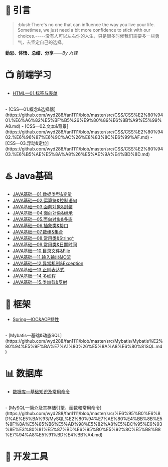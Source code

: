 # :star2: 引言
> <p>:blush:There's no one that can influence the way you live your life. Sometimes, we just need a bit more confidence to stick with our choices.-----没有人可以左右你的人生，只是很多时候我们需要多一些勇气，去坚定自己的选择。 </p>
<p><strong>勤思、体悟、总结、分享</strong>——<i>By 九锋</i></p> 


# :tv: 前端学习

- [HTML—01.标签与表单](https://github.com/wyd288/fan1111/blob/master/src/HTML/HTML%E2%80%9401.%E6%A0%87%E7%AD%BE%E4%B8%8E%E8%A1%A8%E5%8D%95.md)
<br>
- [CSS—01.概念&选择器](https://github.com/wyd288/fan1111/blob/master/src/CSS/CSS%E2%80%9401.%E6%A6%82%E5%BF%B5%26%E9%80%89%E6%8B%A9%E5%99%A8.md)
- [CSS—02.文本&背景](https://github.com/wyd288/fan1111/blob/master/src/CSS/CSS%E2%80%9402.%E6%96%87%E6%9C%AC%26%E8%83%8C%E6%99%AF.md)
- [CSS—03.浮动&定位](https://github.com/wyd288/fan1111/blob/master/src/CSS/CSS%E2%80%9403.%E6%B5%AE%E5%8A%A8%26%E5%AE%9A%E4%BD%8D.md)


# :hotsprings: Java基础
- [JAVA基础—01.数据类型&变量](https://github.com/wyd288/fan1111/blob/master/src/JAVA%E5%9F%BA%E7%A1%80/JAVA%E5%9F%BA%E7%A1%80%E2%80%9401.%E6%95%B0%E6%8D%AE%E7%B1%BB%E5%9E%8B%26%E5%8F%98%E9%87%8F.md)
- [JAVA基础—02.运算符&控制语句](https://github.com/wyd288/fan1111/blob/master/src/JAVA%E5%9F%BA%E7%A1%80/JAVA%E5%9F%BA%E7%A1%80%E2%80%9402.%E8%BF%90%E7%AE%97%E7%AC%A6%26%E6%8E%A7%E5%88%B6%E8%AF%AD%E5%8F%A5.md)
- [JAVA基础—03.面向对象&封装](https://github.com/wyd288/fan1111/blob/master/src/JAVA%E5%9F%BA%E7%A1%80/JAVA%E5%9F%BA%E7%A1%80%E2%80%9403.%E9%9D%A2%E5%90%91%E5%AF%B9%E8%B1%A1%26%E5%B0%81%E8%A3%85.md)
- [JAVA基础—04.面向对象&继承](https://github.com/wyd288/fan1111/blob/master/src/JAVA%E5%9F%BA%E7%A1%80/JAVA%E5%9F%BA%E7%A1%80%E2%80%9404.%E9%9D%A2%E5%90%91%E5%AF%B9%E8%B1%A1%26%E7%BB%A7%E6%89%BF.md)
- [JAVA基础—05.面向对象&多态](https://github.com/wyd288/fan1111/blob/master/src/JAVA%E5%9F%BA%E7%A1%80/JAVA%E5%9F%BA%E7%A1%80%E2%80%9405.%E9%9D%A2%E5%90%91%E5%AF%B9%E8%B1%A1%26%E5%A4%9A%E6%80%81.md)
- [JAVA基础—06.抽象类&接口](https://github.com/wyd288/fan1111/blob/master/src/JAVA%E5%9F%BA%E7%A1%80/JAVA%E5%9F%BA%E7%A1%80%E2%80%9406.%E6%8A%BD%E8%B1%A1%E7%B1%BB%26%E6%8E%A5%E5%8F%A3.md)
- [JAVA基础—07.数组&集合](https://github.com/wyd288/fan1111/blob/master/src/JAVA%E5%9F%BA%E7%A1%80/JAVA%E5%9F%BA%E7%A1%80%E2%80%9407.%E6%95%B0%E7%BB%84%26%E9%9B%86%E5%90%88.md)
- [JAVA基础—08.常用类&String^](https://github.com/wyd288/fan1111/blob/master/src/JAVA%E5%9F%BA%E7%A1%80/JAVA%E5%9F%BA%E7%A1%80%E2%80%9408.%E5%B8%B8%E7%94%A8%E7%B1%BB%26String%5E.md)
- [JAVA基础—09.常用类&日期时间](https://github.com/wyd288/fan1111/blob/master/src/JAVA%E5%9F%BA%E7%A1%80/JAVA%E5%9F%BA%E7%A1%80%E2%80%9409.%E5%B8%B8%E7%94%A8%E7%B1%BB%26%E6%97%A5%E6%9C%9F%E6%97%B6%E9%97%B4.md)
- [JAVA基础—10.目录文件&File](https://github.com/wyd288/fan1111/blob/master/src/JAVA%E5%9F%BA%E7%A1%80/JAVA%E5%9F%BA%E7%A1%80%E2%80%9410.%E7%9B%AE%E5%BD%95%E6%96%87%E4%BB%B6%26File.md)
- [JAVA基础—11.输入输出&IO流](https://github.com/wyd288/fan1111/blob/master/src/JAVA%E5%9F%BA%E7%A1%80/JAVA%E5%9F%BA%E7%A1%80%E2%80%9411.%E8%BE%93%E5%85%A5%E8%BE%93%E5%87%BA%26IO%E6%B5%81.md)
- [JAVA基础—12.异常机制&Exception](https://github.com/wyd288/fan1111/blob/master/src/JAVA%E5%9F%BA%E7%A1%80/JAVA%E5%9F%BA%E7%A1%80%E2%80%9412.%E5%BC%82%E5%B8%B8%E6%9C%BA%E5%88%B6%26Exception.md)
- [JAVA基础—13.正则表达式](https://github.com/wyd288/fan1111/blob/master/src/JAVA%E5%9F%BA%E7%A1%80/JAVA%E5%9F%BA%E7%A1%80%E2%80%9413.%E6%AD%A3%E5%88%99%E8%A1%A8%E8%BE%BE%E5%BC%8F.md)
- [JAVA基础—14.多线程](https://github.com/wyd288/fan1111/blob/master/src/JAVA%E5%9F%BA%E7%A1%80/JAVA%E5%9F%BA%E7%A1%80%E2%80%9414.%E5%A4%9A%E7%BA%BF%E7%A8%8B.md)
- [JAVA基础—15.类加载&反射](https://github.com/wyd288/fan1111/blob/master/src/JAVA%E5%9F%BA%E7%A1%80/JAVA%E5%9F%BA%E7%A1%80%E2%80%9415.%E7%B1%BB%E5%8A%A0%E8%BD%BD%26%E5%8F%8D%E5%B0%84.md)


# :briefcase: 框架
- [Spring—IOC&AOP特性](https://github.com/wyd288/fan1111/blob/master/src/Spring/Spring%E2%80%94IOC%26AOP%E7%89%B9%E6%80%A7.md)
<br>
- [Mybatis—基础&动态SQL](https://github.com/wyd288/fan1111/blob/master/src/Mybatis/Mybatis%E2%80%94%E5%9F%BA%E7%A1%80%26%E5%8A%A8%E6%80%81SQL.md)


# :bar_chart: 数据库
- [数据库—基础知识及常用命令](https://github.com/wyd288/fan1111/blob/master/src/%E6%95%B0%E6%8D%AE%E5%BA%93/%E6%95%B0%E6%8D%AE%E5%BA%93%E2%80%94%E5%9F%BA%E7%A1%80%E7%9F%A5%E8%AF%86%E5%8F%8A%E5%B8%B8%E7%94%A8%E5%91%BD%E4%BB%A4.md)
<br>
- [MySQL—简介及其存储引擎、函数和常用命令](https://github.com/wyd288/fan1111/blob/master/src/%E6%95%B0%E6%8D%AE%E5%BA%93/MySQL%E2%80%94%E7%AE%80%E4%BB%8B%E5%8F%8A%E5%85%B6%E5%AD%98%E5%82%A8%E5%BC%95%E6%93%8E%E3%80%81%E5%87%BD%E6%95%B0%E5%92%8C%E5%B8%B8%E7%94%A8%E5%91%BD%E4%BB%A4.md)


# :clap: 开发工具




